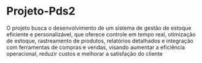 # Projeto-Pds2
O projeto busca o desenvolvimento de um sistema de gestão de estoque eficiente e personalizável, que oferece controle em tempo real, otimização de estoque, rastreamento de produtos, relatórios detalhados e integração com ferramentas de compras e vendas, visando aumentar a eficiência operacional, reduzir custos e melhorar a satisfação do cliente
